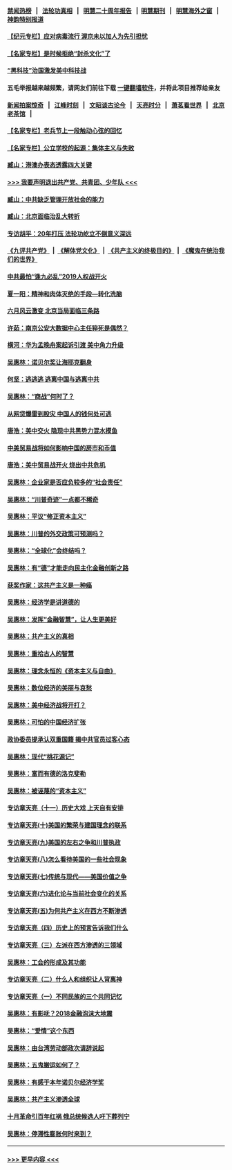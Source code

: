 #### [禁闻热榜](热点新闻.md?=0)  &nbsp;&nbsp;|&nbsp;&nbsp; [法轮功真相](https://github.com/gfw-breaker/truth/blob/master/README.md?=0) &nbsp;&nbsp;|&nbsp;&nbsp; [明慧二十周年报告](https://github.com/gfw-breaker/mh-reports/blob/master/README.md?=0) &nbsp;&nbsp;|&nbsp;&nbsp;[明慧期刊](https://github.com/gfw-breaker/mh-qikan) &nbsp;&nbsp;|&nbsp;&nbsp; [明慧海外之窗](https://github.com/gfw-breaker/mh-news/blob/master/README.md?=0) &nbsp;&nbsp;|&nbsp;&nbsp; [神韵特别报道](https://github.com/gfw-breaker/mh-news/blob/master/shenyun.md?=0)
#### [【纪元专栏】应对病毒流行 渥京未以加人为先引担忧](../pages/nsc423/n11875714.md?t=02270401) 
#### [【名家专栏】是时候拒绝“封杀文化”了](../pages/nsc423/n11814093.md?t=02270401) 
#### [“黑科技”治国激发美中科技战](../pages/nsc423/n11638056.md?t=02270401) 
#### 五毛举报越来越频繁，请网友们前往下载 [一键翻墙软件](https://github.com/gfw-breaker/ssr-accounts)，并将此项目推荐给亲友
#### [新闻拍案惊奇](https://github.com/gfw-breaker/banned-news/blob/master/pages/link4.md) &nbsp;&nbsp;|&nbsp;&nbsp; [江峰时刻](https://github.com/gfw-breaker/banned-news/blob/master/pages/link4.md) &nbsp;&nbsp;|&nbsp;&nbsp; [文昭谈古论今](https://github.com/gfw-breaker/banned-news/blob/master/pages/link4.md) &nbsp;&nbsp;|&nbsp;&nbsp; [天亮时分](https://github.com/gfw-breaker/banned-news/blob/master/pages/link4.md) &nbsp;&nbsp;|&nbsp;&nbsp; [萧茗看世界](https://github.com/gfw-breaker/banned-news/blob/master/pages/link4.md) &nbsp;&nbsp;|&nbsp;&nbsp; [北京老茶馆](https://github.com/gfw-breaker/banned-news/blob/master/pages/link4.md) &nbsp;&nbsp;|&nbsp;&nbsp; 
#### [【名家专栏】老兵节上一段触动心弦的回忆](../pages/nsc423/n11646016.md?t=02270401) 
#### [【名家专栏】公立学校的起源：集体主义与失败](../pages/nsc423/n11601833.md?t=02270401) 
#### [臧山：港澳办表态透露四大关键](../pages/nsc423/n11421628.md?t=02270401) 
#### [>>> 我要声明退出共产党、共青团、少年队 <<<](https://github.com/begood0513/goodnews/blob/master/quit/letter.md) 
#### [臧山：中共缺乏管理开放社会的能力](../pages/nsc423/n11407457.md?t=02270401) 
#### [臧山：北京面临治乱大转折](../pages/nsc423/n11406895.md?t=02270401) 
#### [专访胡平：20年打压 法轮功屹立不倒意义深远](../pages/nsc423/n11398800.md?t=02270401) 
#### [《九评共产党》](https://github.com/begood0513/9ping.md/blob/master/README.md) &nbsp;|&nbsp; [《解体党文化》](../../../../jtdwh.md/blob/master/README.md)  &nbsp;|&nbsp; [《共产主义的终极目的》](../../../../gczydzjmd.md/blob/master/README.md) &nbsp;|&nbsp; [《魔鬼在统治我们的世界》](../../../../mgztzwmdsj.md/blob/master/README.md) 
#### [中共最怕“逢九必乱”2019人权战开火](../pages/nsc423/n11385248.md?t=02270401) 
#### [夏一阳：精神和肉体灭绝的手段—转化洗脑](../pages/nsc423/n11368250.md?t=02270401) 
#### [六月风云激变 北京当局面临三条路](../pages/nsc423/n11313668.md?t=02270401) 
#### [许茹：南京公安大数据中心主任猝死是偶然？](../pages/nsc423/n11064744.md?t=02270401) 
#### [横河：华为孟晚舟案起诉引渡 美中角力升级](../pages/nsc423/n11027230.md?t=02270401) 
#### [吴惠林：诺贝尔奖让海耶克翻身](../pages/nsc423/n10890049.md?t=02270401) 
#### [何坚：逃逃逃 逃离中国与逃离中共](../pages/nsc423/n10592891.md?t=02270401) 
#### [吴惠林：“商战”何时了？](../pages/nsc423/n10573558.md?t=02270401) 
#### [从网贷爆雷到股灾 中国人的钱何处可逃](../pages/nsc423/n10572800.md?t=02270401) 
#### [唐浩：美中交火 隐现中共黑势力混水摸鱼](../pages/nsc423/n10544040.md?t=02270401) 
#### [中美贸易战将如何影响中国的房市和币值](../pages/nsc423/n10543697.md?t=02270401) 
#### [唐浩：美中贸易战开火 烧出中共危机](../pages/nsc423/n10540126.md?t=02270401) 
#### [吴惠林：企业家是否应负较多的“社会责任”](../pages/nsc423/n10535022.md?t=02270401) 
#### [吴惠林：“川普奇迹”一点都不稀奇](../pages/nsc423/n10512808.md?t=02270401) 
#### [吴惠林：平议“修正资本主义”](../pages/nsc423/n10495724.md?t=02270401) 
#### [吴惠林：川普的外交政策可预测吗？](../pages/nsc423/n10462387.md?t=02270401) 
#### [吴惠林：“全球化”会终结吗？](../pages/nsc423/n10452838.md?t=02270401) 
#### [吴惠林：有“德”才能走向民主化金融创新之路](../pages/nsc423/n10432292.md?t=02270401) 
#### [获奖作家：这共产主义是一种癌](../pages/nsc423/n10431541.md?t=02270401) 
#### [吴惠林：经济学是讲道德的](../pages/nsc423/n10398014.md?t=02270401) 
#### [吴惠林：发挥“金融智慧”，让人生更美好](../pages/nsc423/n10375019.md?t=02270401) 
#### [吴惠林：共产主义的真相](../pages/nsc423/n10351394.md?t=02270401) 
#### [吴惠林：重拾古人的智慧](../pages/nsc423/n10337691.md?t=02270401) 
#### [吴惠林：理念永恒的《资本主义与自由》](../pages/nsc423/n10316274.md?t=02270401) 
#### [吴惠林：数位经济的美丽与哀愁](../pages/nsc423/n10292946.md?t=02270401) 
#### [吴惠林：美中经济战将开打？](../pages/nsc423/n10258825.md?t=02270401) 
#### [吴惠林：可怕的中国经济扩张](../pages/nsc423/n10219147.md?t=02270401) 
#### [政协委员提承认双重国籍 揭中共官员过客心态](../pages/nsc423/n10208809.md?t=02270401) 
#### [吴惠林：现代“桃花源记”](../pages/nsc423/n10185234.md?t=02270401) 
#### [吴惠林：富而有德的洛克斐勒](../pages/nsc423/n10142264.md?t=02270401) 
#### [吴惠林：被诬蔑的“资本主义”](../pages/nsc423/n10124816.md?t=02270401) 
#### [专访章天亮（十一）历史大戏 上天自有安排](../pages/nsc423/n10094905.md?t=02270401) 
#### [专访章天亮(十)美国的繁荣与建国理念的联系](../pages/nsc423/n10094899.md?t=02270401) 
#### [专访章天亮(九)美国的左右之争和川普执政](../pages/nsc423/n10094889.md?t=02270401) 
#### [专访章天亮(八)怎么看待美国的一些社会现象](../pages/nsc423/n10094857.md?t=02270401) 
#### [专访章天亮(七)传统与现代——美国价值之争](../pages/nsc423/n10093140.md?t=02270401) 
#### [专访章天亮(六)进化论与当前社会变化的关系](../pages/nsc423/n10092036.md?t=02270401) 
#### [专访章天亮(五)为何共产主义在西方不断渗透](../pages/nsc423/n10083620.md?t=02270401) 
#### [专访章天亮（四）历史上的预言告诉我们什么](../pages/nsc423/n10083606.md?t=02270401) 
#### [专访章天亮（三）左派在西方渗透的三领域](../pages/nsc423/n10081115.md?t=02270401) 
#### [吴惠林：工会的形成及其功能](../pages/nsc423/n10080633.md?t=02270401) 
#### [专访章天亮（二）什么人和组织让人背离神](../pages/nsc423/n10076637.md?t=02270401) 
#### [专访章天亮（一）不同民族的三个共同记忆](../pages/nsc423/n10074188.md?t=02270401) 
#### [吴惠林：有影呒？2018金融泡沫大地震](../pages/nsc423/n10040534.md?t=02270401) 
#### [吴惠林：“爱情”这个东西](../pages/nsc423/n10019423.md?t=02270401) 
#### [吴惠林：由台湾劳动部政次请辞说起](../pages/nsc423/n9979679.md?t=02270401) 
#### [吴惠林：五鬼搬运如何了？](../pages/nsc423/n9925338.md?t=02270401) 
#### [吴惠林：有感于本年诺贝尔经济学奖](../pages/nsc423/n9871883.md?t=02270401) 
#### [吴惠林：共产主义渗透全球](../pages/nsc423/n9812748.md?t=02270401) 
#### [十月革命引百年红祸 俄总统候选人吁下葬列宁](../pages/nsc423/n9810182.md?t=02270401) 
#### [吴惠林：停滞性膨胀何时来到？](../pages/nsc423/n9764136.md?t=02270401) 

----
#### [ >>> 更早内容 <<< ](../indexes/nsc423-earlier.md)
